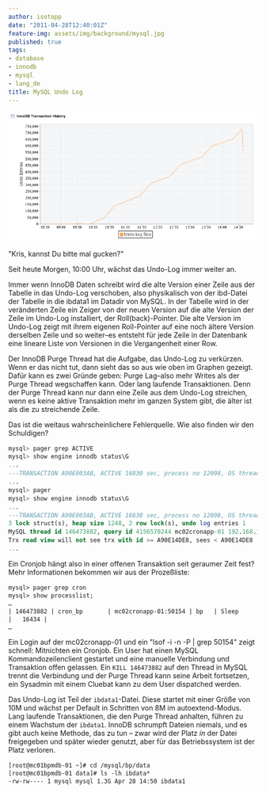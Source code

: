 ```yaml
---
author: isotopp
date: "2011-04-28T12:40:01Z"
feature-img: assets/img/background/mysql.jpg
published: true
tags:
- database
- innodb
- mysql
- lang_de
title: MySQL Undo Log
---
```


![](/uploads/undo_log_stats.png)

"Kris, kannst Du bitte mal gucken?"

Seit heute Morgen, 10:00 Uhr, wächst das Undo-Log immer weiter an.

Immer wenn InnoDB Daten schreibt wird die alte Version einer Zeile aus der Tabelle in das Undo-Log verschoben, 
also physikalisch von der ibd-Datei der Tabelle in die ibdata1 im Datadir von MySQL.
In der Tabelle wird in der veränderten Zeile ein Zeiger von der neuen Version auf die alte Version der Zeile
im Undo-Log installiert, der Roll(back)-Pointer. 
Die alte Version im Undo-Log zeigt mit ihrem eigenen Roll-Pointer auf eine noch ältere Version derselben Zeile 
und so weiter–es entsteht für jede Zeile in der Datenbank 
eine lineare Liste von Versionen in die Vergangenheit einer Row.

Der InnoDB Purge Thread hat die Aufgabe, das Undo-Log zu verkürzen. 
Wenn er das nicht tut, dann sieht das so aus wie oben im Graphen gezeigt.
Dafür kann es zwei Gründe geben: Purge Lag–also mehr Writes als der Purge Thread wegschaffen kann.
Oder lang laufende Transaktionen. 
Denn der Purge Thread kann nur dann eine Zeile aus dem Undo-Log streichen, 
wenn es keine aktive Transaktion mehr im ganzen System gibt, die älter ist als die zu streichende Zeile.

Das ist die weitaus wahrscheinlichere Fehlerquelle. 
Wie also finden wir den Schuldigen?


```sql
mysql> pager grep ACTIVE
mysql> show engine innodb status\G
...
---TRANSACTION A90E003AB, ACTIVE 16830 sec, process no 12098, OS thread id 1749563712
...
mysql> pager
mysql> show engine innodb status\G
...
---TRANSACTION A90E003AB, ACTIVE 16830 sec, process no 12098, OS thread id 1749563712
3 lock struct(s), heap size 1248, 2 row lock(s), undo log entries 1
MySQL thread id 146473882, query id 4156570244 mc02cronapp-01 192.168.1.10 cron_bp
Trx read view will not see trx with id >= A90E14DE8, sees < A90E14DE8
...
```

Ein Cronjob hängt also in einer offenen Transaktion seit geraumer Zeit fest?
Mehr Informationen bekommen wir aus der Prozeßliste:

```console
mysql> pager grep cron
mysql> show processlist;
…
| 146473882 | cron_bp       | mc02cronapp-01:50154 | bp   | Sleep       |   16434 |
…
```

Ein Login auf der mc02cronapp-01 und ein "lsof -i -n -P | grep 50154" zeigt schnell:
Mitnichten ein Cronjob. 
Ein User hat einen MySQL Kommandozeilenclient gestartet und eine manuelle Verbindung und Transaktion offen gelassen.
Ein `KILL 146473882` auf den Thread in MySQL trennt die Verbindung und der Purge Thread kann seine Arbeit fortsetzen,
ein Sysadmin mit einem Cluebat kann zu dem User dispatched werden.

Das Undo-Log ist Teil der `ibdata1`-Datei.
Diese startet mit einer Größe von 10M und wächst per Default in Schritten von 8M im autoextend-Modus.
Lang laufende Transaktionen, die den Purge Thread anhalten, führen zu einem Wachstum der `ibdata1`.
InnoDB schrumpft Dateien niemals, und es gibt auch keine Methode, das zu tun – 
zwar wird der Platz _in_ der Datei freigegeben und später wieder genutzt,
aber für das Betriebssystem ist der Platz verloren.

```console
[root@mc01bpmdb-01 ~]# cd /mysql/bp/data
[root@mc01bpmdb-01 data]# ls -lh ibdata*
-rw-rw---- 1 mysql mysql 1.3G Apr 28 14:50 ibdata1
```
